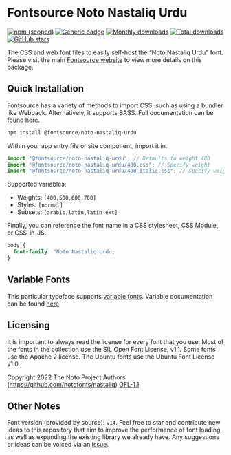 # Fontsource Noto Nastaliq Urdu

[![npm (scoped)](https://img.shields.io/npm/v/@fontsource/noto-nastaliq-urdu?color=brightgreen)](https://www.npmjs.com/package/@fontsource/noto-nastaliq-urdu) [![Generic badge](https://img.shields.io/badge/fontsource-passing-brightgreen)](https://github.com/fontsource/fontsource) [![Monthly downloads](https://badgen.net/npm/dm/@fontsource/noto-nastaliq-urdu)](https://github.com/fontsource/fontsource) [![Total downloads](https://badgen.net/npm/dt/@fontsource/noto-nastaliq-urdu)](https://github.com/fontsource/fontsource) [![GitHub stars](https://img.shields.io/github/stars/fontsource/fontsource.svg?style=social&label=Star)](https://github.com/fontsource/fontsource/stargazers)

The CSS and web font files to easily self-host the “Noto Nastaliq Urdu” font. Please visit the main [Fontsource website](https://fontsource.org/fonts/noto-nastaliq-urdu) to view more details on this package.

## Quick Installation

Fontsource has a variety of methods to import CSS, such as using a bundler like Webpack. Alternatively, it supports SASS. Full documentation can be found [here](https://fontsource.org/docs/introduction).

```javascript
npm install @fontsource/noto-nastaliq-urdu
```

Within your app entry file or site component, import it in.

```javascript
import "@fontsource/noto-nastaliq-urdu"; // Defaults to weight 400
import "@fontsource/noto-nastaliq-urdu/400.css"; // Specify weight
import "@fontsource/noto-nastaliq-urdu/400-italic.css"; // Specify weight and style

```

Supported variables:
- Weights: `[400,500,600,700]`
- Styles: `[normal]`
- Subsets: `[arabic,latin,latin-ext]`

Finally, you can reference the font name in a CSS stylesheet, CSS Module, or CSS-in-JS.

```css
body {
  font-family: "Noto Nastaliq Urdu;
}
```

## Variable Fonts

This particular typeface supports [variable fonts](https://developer.mozilla.org/en-US/docs/Web/CSS/CSS_Fonts/Variable_Fonts_Guide).
Variable documentation can be found [here](https://fontsource.org/docs/variable-fonts).

## Licensing
It is important to always read the license for every font that you use.
Most of the fonts in the collection use the SIL Open Font License, v1.1. Some fonts use the Apache 2 license. The Ubuntu fonts use the Ubuntu Font License v1.0.

Copyright 2022 The Noto Project Authors (https://github.com/notofonts/nastaliq)
[OFL-1.1](http://scripts.sil.org/OFL)

## Other Notes
Font version (provided by source): `v14`.
Feel free to star and contribute new ideas to this repository that aim to improve the performance of font loading, as well as expanding the existing library we already have. Any suggestions or ideas can be voiced via an [issue](https://github.com/fontsource/fontsource/issues).